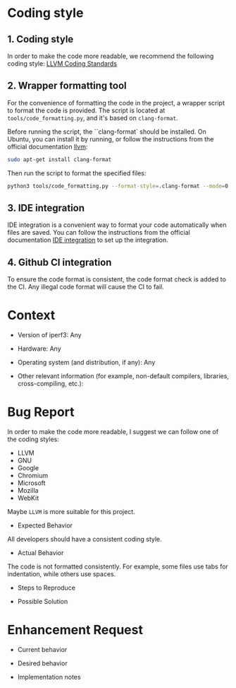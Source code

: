 # Coding style

## 1. Coding style

In order to make the code more readable, we recommend the following coding style:
[LLVM Coding Standards](https://llvm.org/docs/CodingStandards.html)

## 2. Wrapper formatting tool

For the convenience of formatting the code in the project, a wrapper script to format the code is provided. The script is located at `tools/code_formatting.py`, and it's based on `clang-format`.

Before running the script, the ``clang-format` should be installed. On Ubuntu, you can install it by running, or follow the instructions from the official documentation [llvm](https://apt.llvm.org/):

```bash
sudo apt-get install clang-format
```

Then run the script to format the specified files:

```bash
python3 tools/code_formatting.py --format-style=.clang-format --mode=0 src/iperf_server_api.c
```

## 3. IDE integration

IDE integration is a convenient way to format your code automatically when files are saved. You can follow the instructions from the official documentation [IDE integration]([tools/vim/README.md](https://clang.llvm.org/docs/ClangFormat.html#vim-integration)) to set up the integration.

## 4. Github CI integration

To ensure the code format is consistent, the code format check is added to the CI. Any illegal code format will cause the CI to fail.

# Context

* Version of iperf3: Any

* Hardware: Any

* Operating system (and distribution, if any): Any


* Other relevant information (for example, non-default compilers,
  libraries, cross-compiling, etc.):


# Bug Report

In order to make the code more readable, I suggest we can follow one of the coding styles:

- LLVM
- GNU
- Google
- Chromium
- Microsoft
- Mozilla
- WebKit

Maybe `LLVM` is more suitable for this project.

* Expected Behavior

All developers should have a consistent coding style.

* Actual Behavior

The code is not formatted consistently. For example, some files use tabs for indentation, while others use spaces.

* Steps to Reproduce

* Possible Solution

# Enhancement Request

* Current behavior

* Desired behavior

* Implementation notes

